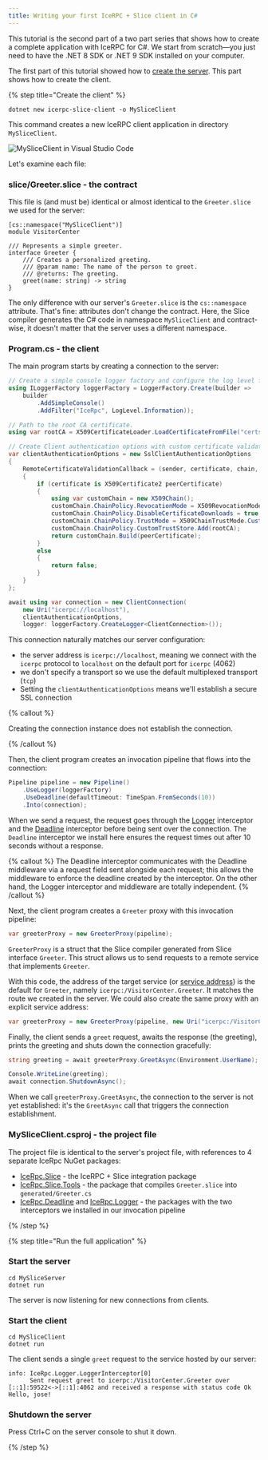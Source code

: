 ```yaml
---
title: Writing your first IceRPC + Slice client in C#
---
```


This tutorial is the second part of a two part series that shows how to create a
complete application with IceRPC for C#. We start from scratch—you just need to
have the .NET 8 SDK or .NET 9 SDK installed on your computer.

The first part of this tutorial showed how to [create the server]. This part shows how to
create the client.

{% step title="Create the client" %}

```shell
dotnet new icerpc-slice-client -o MySliceClient
```

This command creates a new IceRPC client application in directory `MySliceClient`.

![MySliceClient in Visual Studio Code](/images/MySliceClient.png)

Let's examine each file:

### slice/Greeter.slice - the contract

This file is (and must be) identical or almost identical to the `Greeter.slice`
we used for the server:

```slice
[cs::namespace("MySliceClient")]
module VisitorCenter

/// Represents a simple greeter.
interface Greeter {
    /// Creates a personalized greeting.
    /// @param name: The name of the person to greet.
    /// @returns: The greeting.
    greet(name: string) -> string
}
```

The only difference with our server's `Greeter.slice` is the `cs::namespace`
attribute. That's fine: attributes don't change the contract. Here, the Slice
compiler generates the C# code in namespace `MySliceClient` and contract-wise, it
doesn't matter that the server uses a different namespace.

### Program.cs - the client

The main program starts by creating a connection to the server:

```csharp
// Create a simple console logger factory and configure the log level for category IceRpc.
using ILoggerFactory loggerFactory = LoggerFactory.Create(builder =>
    builder
        .AddSimpleConsole()
        .AddFilter("IceRpc", LogLevel.Information));

// Path to the root CA certificate.
using var rootCA = X509CertificateLoader.LoadCertificateFromFile("certs/cacert.der");

// Create Client authentication options with custom certificate validation.
var clientAuthenticationOptions = new SslClientAuthenticationOptions
{
    RemoteCertificateValidationCallback = (sender, certificate, chain, errors) =>
    {
        if (certificate is X509Certificate2 peerCertificate)
        {
            using var customChain = new X509Chain();
            customChain.ChainPolicy.RevocationMode = X509RevocationMode.NoCheck;
            customChain.ChainPolicy.DisableCertificateDownloads = true;
            customChain.ChainPolicy.TrustMode = X509ChainTrustMode.CustomRootTrust;
            customChain.ChainPolicy.CustomTrustStore.Add(rootCA);
            return customChain.Build(peerCertificate);
        }
        else
        {
            return false;
        }
    }
};

await using var connection = new ClientConnection(
    new Uri("icerpc://localhost"),
    clientAuthenticationOptions,
    logger: loggerFactory.CreateLogger<ClientConnection>());
```

This connection naturally matches our server configuration:

- the server address is `icerpc://localhost`, meaning we connect with the
  `icerpc` protocol to `localhost` on the default port for `icerpc` (4062)
- we don't specify a transport so we use the default multiplexed transport
  (`tcp`)
- Setting the `clientAuthenticationOptions` means we'll establish a secure
  SSL connection

{% callout %}

Creating the connection instance does not establish the connection.

{% /callout %}

Then, the client program creates an invocation pipeline that flows into the
connection:

```csharp
Pipeline pipeline = new Pipeline()
    .UseLogger(loggerFactory)
    .UseDeadline(defaultTimeout: TimeSpan.FromSeconds(10))
    .Into(connection);
```

When we send a request, the request goes through the [Logger] interceptor and
the [Deadline] interceptor before being sent over the connection. The `Deadline`
interceptor we install here ensures the request times out after 10 seconds
without a response.

{% callout %}
The Deadline interceptor communicates with the Deadline middleware via a request
field sent alongside each request; this allows the middleware to enforce the
deadline created by the interceptor. On the other hand, the Logger interceptor
and middleware are totally independent.
{% /callout %}

Next, the client program creates a `Greeter` proxy with this invocation
pipeline:

```csharp
var greeterProxy = new GreeterProxy(pipeline);
```

`GreeterProxy` is a struct that the Slice compiler generated from Slice
interface `Greeter`. This struct allows us to send requests to a remote service
that implements `Greeter`.

With this code, the address of the target service (or
[service address][service-address]) is the default for `Greeter`, namely
`icerpc:/VisitorCenter.Greeter`. It matches the route we created in the server.
We could also create the same proxy with an explicit service address:

```csharp
var greeterProxy = new GreeterProxy(pipeline, new Uri("icerpc:/VisitorCenter.Greeter"));
```

Finally, the client sends a `greet` request, awaits the response (the greeting),
prints the greeting and shuts down the connection gracefully:

```csharp
string greeting = await greeterProxy.GreetAsync(Environment.UserName);

Console.WriteLine(greeting);
await connection.ShutdownAsync();
```

When we call `greeterProxy.GreetAsync`, the connection to the server is not yet
established: it's the `GreetAsync` call that triggers the connection
establishment.

### MySliceClient.csproj - the project file

The project file is identical to the server's project file, with references to 4
separate IceRpc NuGet packages:

- [IceRpc.Slice] - the IceRPC + Slice integration package
- [IceRpc.Slice.Tools] - the package that compiles `Greeter.slice` into
  `generated/Greeter.cs`
- [IceRpc.Deadline] and [IceRpc.Logger] - the packages with the two interceptors
  we installed in our invocation pipeline

{% /step %}

{% step title="Run the full application" %}

### Start the server

```shell
cd MySliceServer
dotnet run
```

The server is now listening for new connections from clients.

### Start the client

```shell
cd MySliceClient
dotnet run
```

The client sends a single `greet` request to the service hosted by our server:

```
info: IceRpc.Logger.LoggerInterceptor[0]
      Sent request greet to icerpc:/VisitorCenter.Greeter over [::1]:59522<->[::1]:4062 and received a response with status code Ok
Hello, jose!
```

### Shutdown the server

Press Ctrl+C on the server console to shut it down.

{% /step %}

[create the server]: server-tutorial
[Deadline]: csharp:IceRpc.Deadline
[IceRpc.Deadline]: https://www.nuget.org/packages/IceRpc.Deadline
[IceRpc.Logger]: https://www.nuget.org/packages/IceRpc.Logger
[IceRpc.Slice.Tools]: https://www.nuget.org/packages/IceRpc.Slice.Tools
[IceRpc.Slice]: https://www.nuget.org/packages/IceRpc.Slice
[Logger]: csharp:IceRpc.Logger
[service-address]: /icerpc/invocation/service-address
